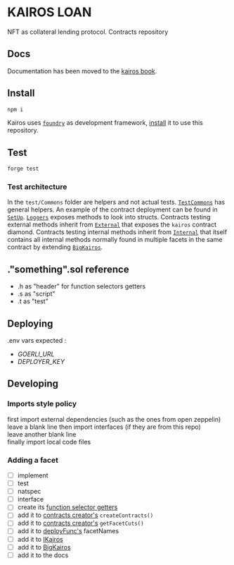 # KAIROS LOAN

NFT as collateral lending protocol. Contracts repository

## Docs

Documentation has been moved to the [kairos book](https://doc.kairos.loan).

## Install

```sh
npm i
```

Kairos uses [`foundry`](https://book.getfoundry.sh/) as development framework,
[install](https://book.getfoundry.sh/getting-started/installation) it to use
this repository.

## Test

```sh
forge test
```

### Test architecture

In the `test/Commons` folder are helpers and not actual tests.
[`TestCommons`](test/Commons/TestCommons.sol) has general helpers. An example of the contract deployment can be found in [`SetUp`](test/Commons/SetUp.sol). [`Loggers`](test/Commons/Loggers.sol) exposes methods to look into structs. Contracts testing external methods inherit from [`External`](test/Commons/External.sol) that exposes the `kairos` contract diamond. Contracts testing internal methods inherit from [`Internal`](test/Commons/Internal.sol) that itself contains all internal methods normally found in multiple facets in the same contract by extending [`BigKairos`](test/Commons/BigKairos.sol).

## ."something".sol reference

- .h as "header" for function selectors getters
- .s as "script"
- .t as "test"

## Deploying

.env vars expected :

- _GOERLI_URL_
- _DEPLOYER_KEY_

## Developing

### Imports style policy

first import external dependencies (such as the ones from open zeppelin)  
leave a blank line
then import interfaces (if they are from this repo)  
leave another blank line  
finally import local code files

### Adding a facet

- [ ] implement
- [ ] test
- [ ] natspec
- [ ] interface
- [ ] create its [function selector getters](src/utils/FuncSelectors.h.sol)
- [ ] add it to [contracts creator's](src/ContractsCreator.sol) `createContracts()`
- [ ] add it to [contracts creator's](src/ContractsCreator.sol) `getFacetCuts()`
- [ ] add it to [deployFunc's](scripts/ts/deployFunc.ts) facetNames
- [ ] add it to [IKairos](src/interface/IKairos.sol)
- [ ] add it to [BigKairos](test/Commons/BigKairos.sol)
- [ ] add it to the docs
